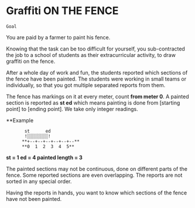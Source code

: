 Graffiti ON THE FENCE
=====================

	Goal
You are paid by a farmer to paint his fence.

Knowing that the task can be too difficult for yourself, you sub-contracted the job to a school of students as their extracurricular activity, to draw graffiti on the fence.

After a whole day of work and fun, the students reported which sections of the fence have been painted. The students were working in small teams or individually, so that you got multiple separated reports from them.

The fence has markings on it at every meter, count **from meter 0**. A painted section is reported as
**st ed**
which means painting is done from [starting point] to [ending point].
We take only integer readings.

**Example

 		   st      ed
 		   !░░░░░░░░!
	      **+--+--+--+--+--+--**
 	      **0  1  2  3  4  5**

**st = 1
ed = 4
painted length = 3**


The painted sections may not be continuous, done on different parts of the fence. Some reported sections are even overlapping. The reports are not sorted in any special order.

Having the reports in hands, you want to know which sections of the fence have not been painted.
